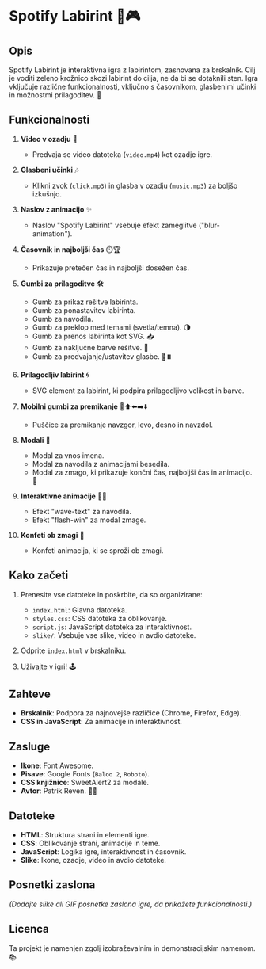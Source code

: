 # Spotify Labirint 🎵🎮

## Opis
Spotify Labirint je interaktivna igra z labirintom, zasnovana za brskalnik. Cilj je voditi zeleno krožnico skozi labirint do cilja, ne da bi se dotaknili sten. Igra vključuje različne funkcionalnosti, vključno s časovnikom, glasbenimi učinki in možnostmi prilagoditev. 🚀

## Funkcionalnosti

1. **Video v ozadju** 🎥
   - Predvaja se video datoteka (`video.mp4`) kot ozadje igre.

2. **Glasbeni učinki** 🎶
   - Klikni zvok (`click.mp3`) in glasba v ozadju (`music.mp3`) za boljšo izkušnjo.

3. **Naslov z animacijo** ✨
   - Naslov "Spotify Labirint" vsebuje efekt zameglitve ("blur-animation").

4. **Časovnik in najboljši čas** ⏱️🏆
   - Prikazuje pretečen čas in najboljši dosežen čas.

5. **Gumbi za prilagoditve** 🛠️
   - Gumb za prikaz rešitve labirinta.
   - Gumb za ponastavitev labirinta.
   - Gumb za navodila.
   - Gumb za preklop med temami (svetla/temna). 🌗
   - Gumb za prenos labirinta kot SVG. 📥
   - Gumb za naključne barve rešitve. 🎨
   - Gumb za predvajanje/ustavitev glasbe. 🎵⏸️

6. **Prilagodljiv labirint** 🌀
   - SVG element za labirint, ki podpira prilagodljivo velikost in barve.

7. **Mobilni gumbi za premikanje** 📱⬆️⬅️➡️⬇️
   - Puščice za premikanje navzgor, levo, desno in navzdol.

8. **Modali** 💬
   - Modal za vnos imena.
   - Modal za navodila z animacijami besedila.
   - Modal za zmago, ki prikazuje končni čas, najboljši čas in animacijo. 🎉

9. **Interaktivne animacije** 🌊✨
   - Efekt "wave-text" za navodila.
   - Efekt "flash-win" za modal zmage.

10. **Konfeti ob zmagi** 🎊
    - Konfeti animacija, ki se sproži ob zmagi.

## Kako začeti

1. Prenesite vse datoteke in poskrbite, da so organizirane:
   - `index.html`: Glavna datoteka.
   - `styles.css`: CSS datoteka za oblikovanje.
   - `script.js`: JavaScript datoteka za interaktivnost.
   - `slike/`: Vsebuje vse slike, video in avdio datoteke.

2. Odprite `index.html` v brskalniku.

3. Uživajte v igri! 🕹️

## Zahteve

- **Brskalnik**: Podpora za najnovejše različice (Chrome, Firefox, Edge).
- **CSS in JavaScript**: Za animacije in interaktivnost.

## Zasluge

- **Ikone**: Font Awesome.
- **Pisave**: Google Fonts (`Baloo 2`, `Roboto`).
- **CSS knjižnice**: SweetAlert2 za modale.
- **Avtor**: Patrik Reven. 👨‍💻

## Datoteke

- **HTML**: Struktura strani in elementi igre.
- **CSS**: Oblikovanje strani, animacije in teme.
- **JavaScript**: Logika igre, interaktivnost in časovnik.
- **Slike**: Ikone, ozadje, video in avdio datoteke.

## Posnetki zaslona

*(Dodajte slike ali GIF posnetke zaslona igre, da prikažete funkcionalnosti.)*

## Licenca

Ta projekt je namenjen zgolj izobraževalnim in demonstracijskim namenom. 📚
